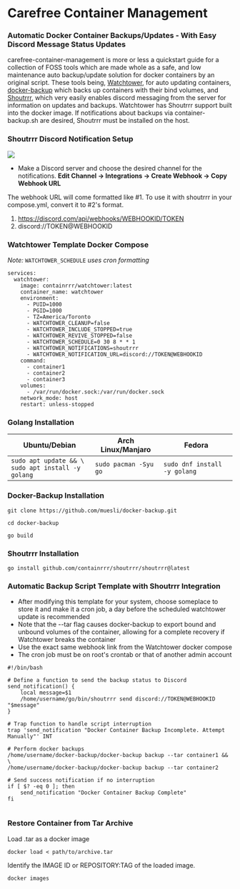 # Carefree Container Management
### Automatic Docker Container Backups/Updates - With Easy Discord Message Status Updates  

carefree-container-management is more or less a quickstart guide for a collection of FOSS tools which are made whole as a safe, and low maintenance auto backup/update solution for docker containers by an original script. These tools being, [Watchtower](https://github.com/containrrr/watchtower), for auto updating containers, [docker-backup](https://github.com/muesli/docker-backup) which backs up containers with their bind volumes, and [Shoutrrr](https://github.com/containrrr/shoutrrr), which very easily enables discord messaging from the server for information on updates and backups. Watchtower has Shoutrrr support built into the docker image. If notifications about backups via container-backup.sh are desired, Shoutrrr must be installed on the host. 

### Shoutrrr Discord Notification Setup 
![ ](discord-status-update-demo.gif)
- Make a Discord server and choose the desired channel for the notifications. **Edit Channel -> Integrations -> Create Webhook -> Copy Webhook URL**

The webhook URL will come formatted like #1. To use it with shoutrrr in your compose.yml, convert it to #2's format.
1. https://discord.com/api/webhooks/WEBHOOKID/TOKEN
2. discord://TOKEN@WEBHOOKID
### Watchtower Template Docker Compose
*Note:* `WATCHTOWER_SCHEDULE` *uses cron formatting*

```
services:
  watchtower:
    image: containrrr/watchtower:latest
    container_name: watchtower
    environment:
      - PUID=1000
      - PGID=1000
      - TZ=America/Toronto
      - WATCHTOWER_CLEANUP=false
      - WATCHTOWER_INCLUDE_STOPPED=true
      - WATCHTOWER_REVIVE_STOPPED=false
      - WATCHTOWER_SCHEDULE=0 30 8 * * 1
      - WATCHTOWER_NOTIFICATIONS=shoutrrr
      - WATCHTOWER_NOTIFICATION_URL=discord://TOKEN@WEBHOOKID
    command:
      - container1
      - container2
      - container3
    volumes:
      - /var/run/docker.sock:/var/run/docker.sock
    network_mode: host
    restart: unless-stopped
```

### Golang Installation

| Ubuntu/Debian                                          | Arch Linux/Manjaro    | Fedora                       |
| ------------------------------------------------------ | --------------------- | ---------------------------- |
| `sudo apt update && \`<br>`sudo apt install -y golang` | `sudo pacman -Syu go` | `sudo dnf install -y golang` |

### Docker-Backup Installation

```
git clone https://github.com/muesli/docker-backup.git
```

```
cd docker-backup
``````

```
go build
```
### Shoutrrr Installation

```
go install github.com/containrrr/shoutrrr/shoutrrr@latest
```

### Automatic Backup Script Template with Shoutrrr Integration
- After modifying this template for your system, choose someplace to store it and make it a cron job, a day before the scheduled watchtower update is recommended
- Note that the --tar flag causes docker-backup to export bound and unbound volumes of the container, allowing for a complete recovery if Watchtower breaks the container
- Use the exact same webhook link from the Watchtower docker compose 
- The cron job must be on root's crontab or that of another admin account

```
#!/bin/bash

# Define a function to send the backup status to Discord
send_notification() {
    local message=$1
    /home/username/go/bin/shoutrrr send discord://TOKEN@WEBHOOKID "$message"
}

# Trap function to handle script interruption
trap 'send_notification "Docker Container Backup Incomplete. Attempt Manually"' INT

# Perform docker backups
/home/username/docker-backup/docker-backup backup --tar container1 && \
/home/username/docker-backup/docker-backup backup --tar container2

# Send success notification if no interruption
if [ $? -eq 0 ]; then
    send_notification "Docker Container Backup Complete"
fi


```

### Restore Container from Tar Archive 

Load .tar as a docker image
```
docker load < path/to/archive.tar
```

Identify the IMAGE ID or REPOSITORY:TAG of the loaded image.
```
docker images
```
